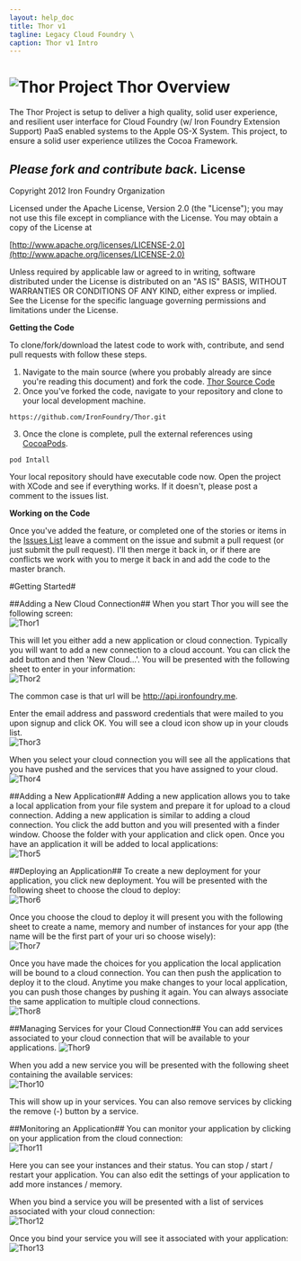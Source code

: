 ```yaml
---
layout: help_doc
title: Thor v1
tagline: Legacy Cloud Foundry \ 
caption: Thor v1 Intro
---
```


![Thor](http://adronhall.smugmug.com/Software/Software-Development/Pyrocumulus/i-NqSGc4m/0/S/Marvel-vs-Capcom-3-MVC3-S.jpg "Thor")
Project Thor Overview
===
The Thor Project is setup to deliver a high quality, solid user experience, and resilient user interface for Cloud Foundry (w/ Iron Foundry Extension Support) PaaS enabled systems to the Apple OS-X System. This project, to ensure a solid user experience utilizes the Cocoa Framework.

_**Please fork and contribute back.**_
License
---
Copyright 2012 Iron Foundry Organization

Licensed under the Apache License, Version 2.0 (the "License"); you may not use this file except in compliance with the License. You may obtain a copy of the License at

[http://www.apache.org/licenses/LICENSE-2.0](http://www.apache.org/licenses/LICENSE-2.0)

   Unless required by applicable law or agreed to in writing, software distributed under the License is distributed on an "AS IS" BASIS, WITHOUT WARRANTIES OR CONDITIONS OF ANY KIND, either express or implied. See the License for the specific language governing permissions and limitations under the License.

**Getting the Code**

To clone/fork/download the latest code to work with, contribute, and send pull requests with follow these steps.

 1. Navigate to the main source (where you probably already are since you're reading this document) and fork the code. [Thor Source Code](https://github.com/IronFoundry/Thor)
 2. Once you've forked the code, navigate to your repository and clone to your local development machine.

`https://github.com/IronFoundry/Thor.git`

 3. Once the clone is complete, pull the external references using [CocoaPods](http://cocoapods.org).

`pod Intall`

Your local repository should have executable code now. Open the project with XCode and see if everything works. If it doesn't, please post a comment to the issues list.

**Working on the Code**

Once you've added the feature, or completed one of the stories or items in the [Issues List](https://github.com/IronFoundry/Thor/issues?state=open) leave a comment on the issue and submit a pull request (or just submit the pull request). I'll then merge it back in, or if there are conflicts we work with you to merge it back in and add the code to the master branch.


#Getting Started#

##Adding a New Cloud Connection##
When you start Thor you will see the following screen:  
![Thor1](https://raw.github.com/IronFoundry/Thor/master/images/Thor1.png)

This will let you either add a new application or cloud connection. Typically you will want to add a new connection to a cloud account. You can click the add button and then 'New Cloud...'. You will be presented with the following sheet to enter in your information:  
![Thor2](https://raw.github.com/IronFoundry/Thor/master/images/Thor2.png)

The common case is that url will be http://api.ironfoundry.me.

Enter the email address and password credentials that were mailed to you upon signup and click OK. You will see a cloud icon show up in your clouds list.  
![Thor3](https://raw.github.com/IronFoundry/Thor/master/images/Thor3.png)  

When you select your cloud connection you will see all the applications that you have pushed and the services that you have assigned to your cloud.  
![Thor4](https://raw.github.com/IronFoundry/Thor/master/images/Thor4.png)  

##Adding a New Application##
Adding a new application allows you to take a local application from your file system and prepare it for upload to a cloud connection. Adding a new application is similar to adding a cloud connection. You click the add button and you will presented with a finder window. Choose the folder with your application and click open. Once you have an application it will be added to local applications:  
![Thor5](https://raw.github.com/IronFoundry/Thor/master/images/Thor5.png)  

##Deploying an Application##
To create a new deployment for your application, you click new deployment. You will be presented with the following sheet to choose the cloud to deploy:  
![Thor6](https://raw.github.com/IronFoundry/Thor/master/images/Thor6.png)  

Once you choose the cloud to deploy it will present you with the following sheet to create a name, memory and number of instances for your app (the name will be the first part of your uri so choose wisely):  
![Thor7](https://raw.github.com/IronFoundry/Thor/master/images/Thor7.png)  

Once you have made the choices for you application the local application will be bound to a cloud connection. You can then push the application to deploy it to the cloud. Anytime you make changes to your local application, you can push those changes by pushing it again. You can always associate the same application to multiple cloud connections.    
![Thor8](https://raw.github.com/IronFoundry/Thor/master/images/Thor8.png)  

##Managing Services for your Cloud Connection##
You can add services associated to your cloud connection that will be available to your applications.
![Thor9](https://raw.github.com/IronFoundry/Thor/master/images/Thor9.png)  

When you add a new service you will be presented with the following sheet containing the available services:  
![Thor10](https://raw.github.com/IronFoundry/Thor/master/images/Thor10.png)  

This will show up in your services. You can also remove services by clicking the remove (-) button by a service.

##Monitoring an Application##
You can monitor your application by clicking on your application from the cloud connection:  
![Thor11](https://raw.github.com/IronFoundry/Thor/master/images/Thor11.png)  

Here you can see your instances and their status. You can stop / start / restart your application. You can also edit the settings of your application to add more instances / memory.

When you bind a service you will be presented with a list of services associated with your cloud connection:  
![Thor12](https://raw.github.com/IronFoundry/Thor/master/images/Thor12.png)  

Once you bind your service you will see it associated with your application:  
![Thor13](https://raw.github.com/IronFoundry/Thor/master/images/Thor13.png)  

